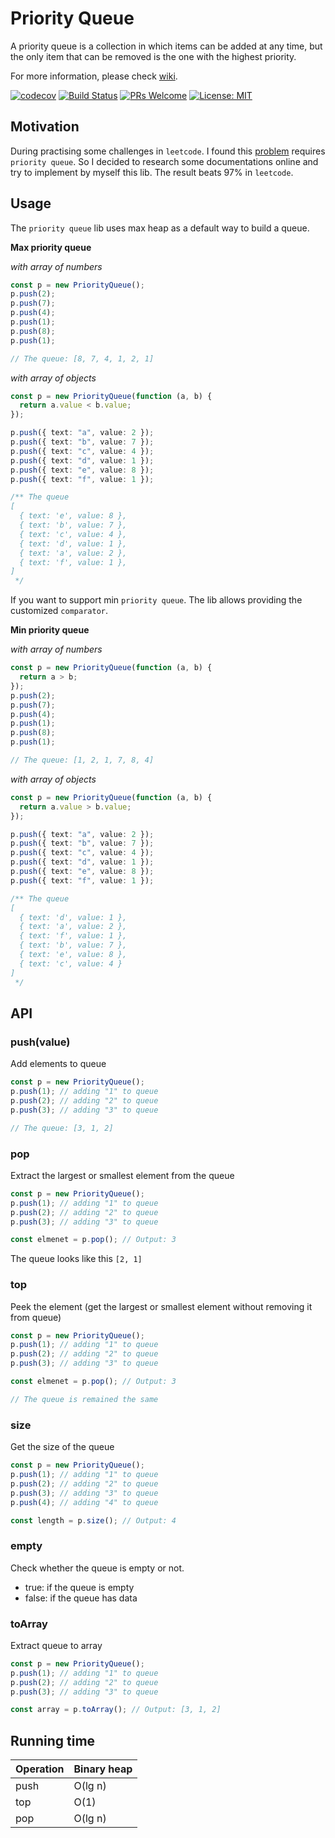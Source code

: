 # Priority Queue

A priority queue is a collection in which items can be added at any time, but the only item that can be removed is the one with the highest priority.

For more information, please check [wiki](https://en.wikipedia.org/wiki/Priority_queue).

[![codecov](https://codecov.io/gh/davidnguyen179/priority-queue/branch/master/graph/badge.svg)](https://codecov.io/gh/davidnguyen179/priority-queue) [![Build Status](https://travis-ci.org/davidnguyen179/priority-queue.svg?branch=master)](https://travis-ci.org/davidnguyen179/priority-queue) [![PRs Welcome](https://img.shields.io/badge/PRs-welcome-brightgreen.svg?style=flat-square)](https://github.com/davidnguyen179/priority-queue/pulls) [![License: MIT](https://img.shields.io/badge/license-MIT-blue.svg)](https://github.com/davidnguyen179/priority-queue/blob/master/LICENSE)

## Motivation

During practising some challenges in `leetcode`. I found this [problem](https://leetcode.com/problems/last-stone-weight/) requires `priority queue`. So I decided to research some documentations online and try to implement by myself this lib. The result beats 97% in `leetcode`.

## Usage

The `priority queue` lib uses max heap as a default way to build a queue.

**Max priority queue**

_with array of numbers_

```ts
const p = new PriorityQueue();
p.push(2);
p.push(7);
p.push(4);
p.push(1);
p.push(8);
p.push(1);

// The queue: [8, 7, 4, 1, 2, 1]
```

_with array of objects_

```ts
const p = new PriorityQueue(function (a, b) {
  return a.value < b.value;
});

p.push({ text: "a", value: 2 });
p.push({ text: "b", value: 7 });
p.push({ text: "c", value: 4 });
p.push({ text: "d", value: 1 });
p.push({ text: "e", value: 8 });
p.push({ text: "f", value: 1 });

/** The queue
[
  { text: 'e', value: 8 },
  { text: 'b', value: 7 },
  { text: 'c', value: 4 },
  { text: 'd', value: 1 },
  { text: 'a', value: 2 },
  { text: 'f', value: 1 },
]
 */
```

If you want to support min `priority queue`. The lib allows providing the customized `comparator`.

**Min priority queue**

_with array of numbers_

```ts
const p = new PriorityQueue(function (a, b) {
  return a > b;
});
p.push(2);
p.push(7);
p.push(4);
p.push(1);
p.push(8);
p.push(1);

// The queue: [1, 2, 1, 7, 8, 4]
```

_with array of objects_

```ts
const p = new PriorityQueue(function (a, b) {
  return a.value > b.value;
});

p.push({ text: "a", value: 2 });
p.push({ text: "b", value: 7 });
p.push({ text: "c", value: 4 });
p.push({ text: "d", value: 1 });
p.push({ text: "e", value: 8 });
p.push({ text: "f", value: 1 });

/** The queue
[
  { text: 'd', value: 1 },
  { text: 'a', value: 2 },
  { text: 'f', value: 1 },
  { text: 'b', value: 7 },
  { text: 'e', value: 8 },
  { text: 'c', value: 4 }
]
 */
```

## API

### push(value)

Add elements to queue

```ts
const p = new PriorityQueue();
p.push(1); // adding "1" to queue
p.push(2); // adding "2" to queue
p.push(3); // adding "3" to queue

// The queue: [3, 1, 2]
```

### pop

Extract the largest or smallest element from the queue

```ts
const p = new PriorityQueue();
p.push(1); // adding "1" to queue
p.push(2); // adding "2" to queue
p.push(3); // adding "3" to queue

const elmenet = p.pop(); // Output: 3
```

The queue looks like this `[2, 1]`

### top

Peek the element (get the largest or smallest element without removing it from queue)

```ts
const p = new PriorityQueue();
p.push(1); // adding "1" to queue
p.push(2); // adding "2" to queue
p.push(3); // adding "3" to queue

const elmenet = p.pop(); // Output: 3

// The queue is remained the same
```

### size

Get the size of the queue

```ts
const p = new PriorityQueue();
p.push(1); // adding "1" to queue
p.push(2); // adding "2" to queue
p.push(3); // adding "3" to queue
p.push(4); // adding "4" to queue

const length = p.size(); // Output: 4
```

### empty

Check whether the queue is empty or not.

- true: if the queue is empty
- false: if the queue has data

### toArray

Extract queue to array

```ts
const p = new PriorityQueue();
p.push(1); // adding "1" to queue
p.push(2); // adding "2" to queue
p.push(3); // adding "3" to queue

const array = p.toArray(); // Output: [3, 1, 2]
```

## Running time

| Operation | Binary heap |
| --------- | ----------- |
| push      | O(lg n)     |
| top       | O(1)        |
| pop       | O(lg n)     |
